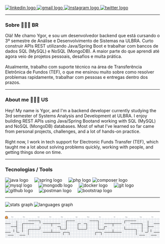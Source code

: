 <div align="left">
  <a href="https://linkedin.com/in/ygorportes" target="_blank">
    <img src="https://img.shields.io/static/v1?message=LinkedIn&logo=linkedin&label=&color=0077B5&logoColor=white&labelColor=&style=for-the-badge" height="35" alt="linkedin logo"  />
  </a>
  <a href="mailto:ygorsportes@gmail.com" target="_blank">
    <img src="https://img.shields.io/static/v1?message=Gmail&logo=gmail&label=&color=D14836&logoColor=white&labelColor=&style=for-the-badge" height="35" alt="gmail logo"  />
  </a>
  <a href="https://instagram.com/ygor.portes" target="_blank">
    <img src="https://img.shields.io/static/v1?message=Instagram&logo=instagram&label=&color=E4405F&logoColor=white&labelColor=&style=for-the-badge" height="35" alt="instagram logo"  />
  </a>
  <a href="https://x.com/ygorportes" target="_blank">
    <img src="https://img.shields.io/static/v1?message=Twitter&logo=twitter&label=&color=1DA1F2&logoColor=white&labelColor=&style=for-the-badge" height="35" alt="twitter logo"  />
  </a>
</div>

---

<h3 align="left">Sobre 🧑🏻‍💻 BR</h3>

<p align="left">Olá! Me chamo Ygor, e sou um desenvolvedor backend que está cursando o 3º semestre de Análise e Desenvolvimento de Sistemas na ULBRA. Curto construir APIs REST utilizando Java/Spring Boot e trabalhar com bancos de dados SQL (MySQL) e NoSQL (MongoDB). A maior parte do que aprendi até agora veio de projetos pessoais, desafios e muita prática.<br><br>Atualmente, trabalho com suporte técnico na área de Transferência Eletrônica de Fundos (TEF), o que me ensinou muito sobre como resolver problemas rapidamente, trabalhar com pessoas e entregas dentro dos prazos.</p>

---

<h3 align="left">About me 🧑🏻‍💻 US</h3>

<p align="left">Hey! My name is Ygor, and I'm a backend developer currently studying the 3rd semester of Systems Analysis and Development at ULBRA. I enjoy building REST APIs using Java/Spring Bootand working with SQL (MySQL) and NoSQL (MongoDB) databases. Most of what I’ve learned so far came from personal projects, challenges, and a lot of hands-on practice.<br><br>Right now, I work in tech support for Electronic Funds Transfer (TEF), which taught me a lot about solving problems quickly, working with people, and getting things done on time.</p>

---

<h3 align="left">Tecnologias / Tools</h3>

<div align="left">
  <img src="https://skillicons.dev/icons?i=java" height="30" alt="java logo"  />
  <img width="12" />
  <img src="https://skillicons.dev/icons?i=spring" height="30" alt="spring logo"  />
  <img width="12" />
  <img src="https://skillicons.dev/icons?i=php" height="30" alt="php logo"  />
  <img src="https://cdn.jsdelivr.net/gh/devicons/devicon/icons/composer/composer-original.svg" height="30" alt="composer logo"  />
  <img width="12" />
  <img src="https://skillicons.dev/icons?i=mysql" height="30" alt="mysql logo"  />
  <img width="12" />
  <img src="https://skillicons.dev/icons?i=mongodb" height="30" alt="mongodb logo"  />
  <img width="12" />
  <img src="https://skillicons.dev/icons?i=docker" height="30" alt="docker logo"  />
  <img width="12" />
  <img src="https://skillicons.dev/icons?i=git" height="30" alt="git logo"  />
  <img width="12" />
  <img src="https://skillicons.dev/icons?i=github" height="30" alt="github logo"  />
  <img width="12" />
  <img src="https://skillicons.dev/icons?i=postman" height="30" alt="postman logo"  />
  <img width="12" />
  <img src="https://skillicons.dev/icons?i=bootstrap" height="30" alt="bootstrap logo"  />
</div>


---

<div align="left">
  <img src="https://github-readme-stats.vercel.app/api?username=ygorportes&hide_title=false&hide_rank=false&show_icons=true&include_all_commits=true&count_private=true&disable_animations=false&theme=gruvbox_light&locale=en&hide_border=false&order=1" height="150" alt="stats graph"  />
  <img src="https://github-readme-stats.vercel.app/api/top-langs?username=ygorportes&locale=en&hide_title=false&layout=compact&card_width=320&langs_count=5&theme=gruvbox_light&hide_border=false&order=2" height="150" alt="languages graph"  />
</div>

---

<picture>
  <source media="(prefers-color-scheme: dark)" srcset="https://raw.githubusercontent.com/ygorportes/ygorportes/output/pacman-contribution-graph-dark.svg">
  <source media="(prefers-color-scheme: light)" srcset="https://raw.githubusercontent.com/ygorportes/ygorportes/output/pacman-contribution-graph.svg">
  <img alt="pacman contribution graph" src="https://raw.githubusercontent.com/ygorportes/ygorportes/output/pacman-contribution-graph.svg">
</picture>
